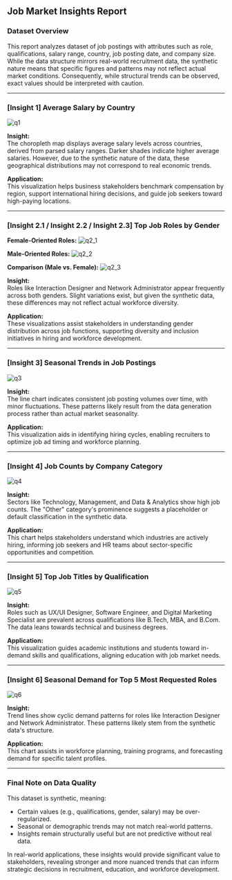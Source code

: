 ## Job Market Insights Report

### Dataset Overview

This report analyzes dataset of job postings with attributes such as role, qualifications, salary range, country, job posting date, and company size. While the data structure mirrors real-world recruitment data, the synthetic nature means that specific figures and patterns may not reflect actual market conditions. Consequently, while structural trends can be observed, exact values should be interpreted with caution.

---

### [Insight 1] Average Salary by Country

![q1](../output/q1.jpg)

**Insight:**  
The choropleth map displays average salary levels across countries, derived from parsed salary ranges. Darker shades indicate higher average salaries. However, due to the synthetic nature of the data, these geographical distributions may not correspond to real economic trends.

**Application:**  
This visualization helps business stakeholders benchmark compensation by region, support international hiring decisions, and guide job seekers toward high-paying locations.

---

### [Insight 2.1 / Insight 2.2 / Insight 2.3] Top Job Roles by Gender

**Female-Oriented Roles:**
![q2_1](../output/q2_1.jpg)

**Male-Oriented Roles:**
![q2_2](../output/q2_2.jpg)

**Comparison (Male vs. Female):**
![q2_3](../output/q2_3.jpg)

**Insight:**  
Roles like Interaction Designer and Network Administrator appear frequently across both genders. Slight variations exist, but given the synthetic data, these differences may not reflect actual workforce diversity.

**Application:**  
These visualizations assist stakeholders in understanding gender distribution across job functions, supporting diversity and inclusion initiatives in hiring and workforce development.

---

### [Insight 3] Seasonal Trends in Job Postings

![q3](../output/q3.jpg)

**Insight:**  
The line chart indicates consistent job posting volumes over time, with minor fluctuations. These patterns likely result from the data generation process rather than actual market seasonality.

**Application:**  
This visualization aids in identifying hiring cycles, enabling recruiters to optimize job ad timing and workforce planning.

---

### [Insight 4] Job Counts by Company Category

![q4](../output/q4.jpg)

**Insight:**  
Sectors like Technology, Management, and Data & Analytics show high job counts. The "Other" category's prominence suggests a placeholder or default classification in the synthetic data.

**Application:**  
This chart helps stakeholders understand which industries are actively hiring, informing job seekers and HR teams about sector-specific opportunities and competition.

---

### [Insight 5] Top Job Titles by Qualification

![q5](../output/q5.jpg)

**Insight:**  
Roles such as UX/UI Designer, Software Engineer, and Digital Marketing Specialist are prevalent across qualifications like B.Tech, MBA, and B.Com. The data leans towards technical and business degrees.

**Application:**  
This visualization guides academic institutions and students toward in-demand skills and qualifications, aligning education with job market needs.

---

### [Insight 6] Seasonal Demand for Top 5 Most Requested Roles

![q6](../output/q6.jpg)

**Insight:**  
Trend lines show cyclic demand patterns for roles like Interaction Designer and Network Administrator. These patterns likely stem from the synthetic data's structure.

**Application:**  
This chart assists in workforce planning, training programs, and forecasting demand for specific talent profiles.

---

### Final Note on Data Quality

This dataset is synthetic, meaning:
- Certain values (e.g., qualifications, gender, salary) may be over-regularized.
- Seasonal or demographic trends may not match real-world patterns.
- Insights remain structurally useful but are not predictive without real data.

In real-world applications, these insights would provide significant value to stakeholders, revealing stronger and more nuanced trends that can inform strategic decisions in recruitment, education, and workforce development.
